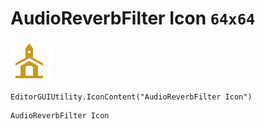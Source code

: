 # AudioReverbFilter Icon `64x64`
<img src="/img/AudioReverbFilter%20Icon.png" width=64 height=64>

``` CSharp
EditorGUIUtility.IconContent("AudioReverbFilter Icon")
```
```
AudioReverbFilter Icon
```
